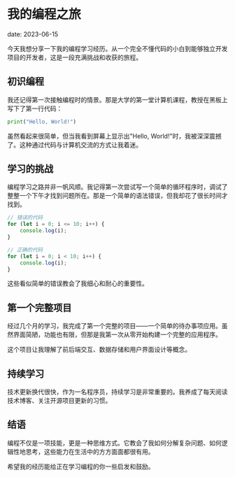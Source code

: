 # 我的编程之旅

date: 2023-06-15

今天我想分享一下我的编程学习经历。从一个完全不懂代码的小白到能够独立开发项目的开发者，这是一段充满挑战和收获的旅程。

## 初识编程

我还记得第一次接触编程时的情景。那是大学的第一堂计算机课程，教授在黑板上写下了第一行代码：

```python
print("Hello, World!")
```

虽然看起来很简单，但当我看到屏幕上显示出"Hello, World!"时，我被深深震撼了。这种通过代码与计算机交流的方式让我着迷。

## 学习的挑战

编程学习之路并非一帆风顺。我记得第一次尝试写一个简单的循环程序时，调试了整整一个下午才找到问题所在。那是一个简单的语法错误，但我却花了很长时间才找到。

```javascript
// 错误的代码
for (let i = 0; i <= 10; i++) {
    console.log(i);
}

// 正确的代码
for (let i = 0; i < 10; i++) {
    console.log(i);
}
```

这些看似简单的错误教会了我细心和耐心的重要性。

## 第一个完整项目

经过几个月的学习，我完成了第一个完整的项目——一个简单的待办事项应用。虽然界面简陋，功能也有限，但那是我第一次从零开始构建一个完整的应用程序。

这个项目让我理解了前后端交互、数据存储和用户界面设计等概念。

## 持续学习

技术更新换代很快，作为一名程序员，持续学习是非常重要的。我养成了每天阅读技术博客、关注开源项目更新的习惯。

## 结语

编程不仅是一项技能，更是一种思维方式。它教会了我如何分解复杂问题、如何逻辑性地思考，这些能力在生活中的方方面面都很有用。

希望我的经历能给正在学习编程的你一些启发和鼓励。